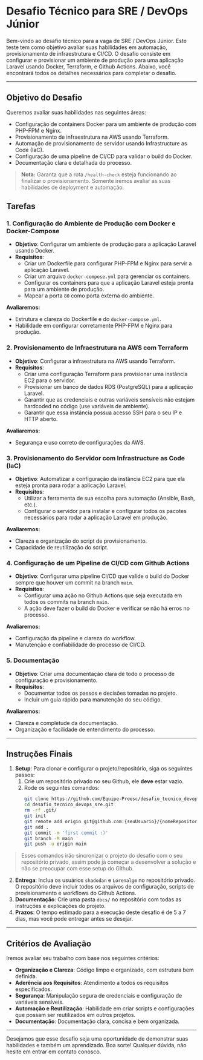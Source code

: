 # Desafio Técnico para SRE / DevOps Júnior

Bem-vindo ao desafio técnico para a vaga de SRE / DevOps Júnior. Este teste tem como objetivo avaliar suas habilidades em automação, provisionamento de infraestrutura e CI/CD. O desafio consiste em configurar e provisionar um ambiente de produção para uma aplicação Laravel usando Docker, Terraform, e Github Actions. Abaixo, você encontrará todos os detalhes necessários para completar o desafio.

---

## Objetivo do Desafio

Queremos avaliar suas habilidades nas seguintes áreas:
- Configuração de containers Docker para um ambiente de produção com PHP-FPM e Nginx.
- Provisionamento de infraestrutura na AWS usando Terraform.
- Automação de provisionamento de servidor usando Infrastructure as Code (IaC).
- Configuração de uma pipeline de CI/CD para validar o build do Docker.
- Documentação clara e detalhada do processo.

> **Nota:** Garanta que a rota `/health-check` esteja funcionando ao finalizar o provisionamento. Somente iremos avaliar as suas habilidades de deployment e automação. 

## Tarefas

### 1. Configuração do Ambiente de Produção com Docker e Docker-Compose

- **Objetivo**: Configurar um ambiente de produção para a aplicação Laravel usando Docker.
- **Requisitos**:
  - Criar um Dockerfile para configurar PHP-FPM e Nginx para servir a aplicação Laravel.
  - Criar um arquivo `docker-compose.yml` para gerenciar os containers.
  - Configurar os containers para que a aplicação Laravel esteja pronta para um ambiente de produção.
  - Mapear a porta `80` como porta externa do ambiente.

**Avaliaremos:**
  - Estrutura e clareza do Dockerfile e do `docker-compose.yml`.
  - Habilidade em configurar corretamente PHP-FPM e Nginx para produção.

### 2. Provisionamento de Infraestrutura na AWS com Terraform

- **Objetivo**: Configurar a infraestrutura na AWS usando Terraform.
- **Requisitos**:
  - Criar uma configuração Terraform para provisionar uma instância EC2 para o servidor.
  - Provisionar um banco de dados RDS (PostgreSQL) para a aplicação Laravel.
  - Garantir que as credenciais e outras variáveis sensíveis não estejam hardcoded no código (use variáveis de ambiente).
  - Garantir que essa instância possua acesso SSH para o seu IP e HTTP aberto.

**Avaliaremos:**
  - Segurança e uso correto de configurações da AWS.

### 3. Provisionamento do Servidor com Infrastructure as Code (IaC)

- **Objetivo**: Automatizar a configuração da instância EC2 para que ela esteja pronta para rodar a aplicação Laravel.
- **Requisitos**:
  - Utilizar a ferramenta de sua escolha para automação (Ansible, Bash, etc.).
  - Configurar o servidor para instalar e configurar todos os pacotes necessários para rodar a aplicação Laravel em produção.

**Avaliaremos:**
  - Clareza e organização do script de provisionamento.
  - Capacidade de reutilização do script.

### 4. Configuração de um Pipeline de CI/CD com Github Actions

- **Objetivo**: Configurar uma pipeline CI/CD que valide o build do Docker sempre que houver um commit na branch `main`.
- **Requisitos**:
  - Configurar uma ação no Github Actions que seja executada em todos os commits na branch `main`.
  - A ação deve fazer o build do Docker e verificar se não há erros no processo.

**Avaliaremos:**
  - Configuração da pipeline e clareza do workflow.
  - Manutenção e confiabilidade do processo de CI/CD.

### 5. Documentação

- **Objetivo**: Criar uma documentação clara de todo o processo de configuração e provisionamento.
- **Requisitos**:
  - Documentar todos os passos e decisões tomadas no projeto.
  - Incluir um guia rápido para manutenção do seu código.

**Avaliaremos:**
  - Clareza e completude da documentação.
  - Organização e facilidade de entendimento do processo.

---

## Instruções Finais

1. **Setup**: Para clonar e configurar o projeto/repositório, siga os seguintes passos:
	1. Crie um repositório privado no seu Github, ele **deve** estar vazio.
	2. Rode os seguintes comandos:
		```bash
		git clone https://github.com/Equipe-Proesc/desafio_tecnico_devops_sre.git
		cd desafio_tecnico_devops_sre.git
		rm -rf .git/
		git init
		git remote add origin git@github.com:{seuUsuario}/{nomeRepositorioPrivado}.git
		git add .
		git commit -m 'first commit :)'
		git branch -M main
		git push -u origin main
		```
> Esses comandos irão sincronizar o projeto do desafio com o seu repositório privado, assim pode já começar a desenvolver a solução e não se preocupar com esse setup do Github.
2. **Entrega**: Inclua os usuários `shadodan` e `Lorenalgm` no repositório privado. O repositório deve incluir todos os arquivos de configuração, scripts de provisionamento e workflows do Github Actions.
3. **Documentação**: Crie uma pasta `docs/` no repositório com todas as instruções e explicações do projeto.
4. **Prazos**: O tempo estimado para a execução deste desafio é de 5 a 7 dias, mas você pode entregar antes se desejar.

---

## Critérios de Avaliação

Iremos avaliar seu trabalho com base nos seguintes critérios:

- **Organização e Clareza**: Código limpo e organizado, com estrutura bem definida.
- **Aderência aos Requisitos**: Atendimento a todos os requisitos especificados.
- **Segurança**: Manipulação segura de credenciais e configuração de variáveis sensíveis.
- **Automação e Reutilização**: Habilidade em criar scripts e configurações que possam ser reutilizados em outros projetos.
- **Documentação**: Documentação clara, concisa e bem organizada.

---

Desejamos que esse desafio seja uma oportunidade de demonstrar suas habilidades e também um aprendizado. Boa sorte! Qualquer dúvida, não hesite em entrar em contato conosco.
